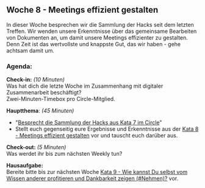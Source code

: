 ## Woche 8 - Meetings effizient gestalten

In dieser Woche besprechen wir die Sammlung der Hacks seit dem letzten Treffen. Wir wenden unsere Erkenntnisse über das gemeinsame Bearbeiten von Dokumenten an, um damit unsere Meetings effizienter zu gestalten. Denn Zeit ist das wertvollste und knappste Gut, das wir haben - gehe achtsam damit um.

### Agenda:

**Check-in:** *(10 Minuten)*  
Was hat dich die letzte Woche im Zusammenhang mit digitaler
Zusammenarbeit beschäftigt?  
Zwei-Minuten-Timebox pro Circle-Mitglied.


**Hauptthema**: *(45 Minuten)*  

-   "[Besprecht die Sammlung der Hacks aus Kata 7 im
    Circle](5-7-Kata-7.md)"
-   Stellt euch gegenseitig eure Ergebnisse und Erkenntnisse aus der
    [Kata 8 - Meetings effizient
    gestalten](5-8-Kata-8.md) vor und tauscht
    euch darüber aus.

**Check-out:** *(5 Minuten)*  
Was werdet ihr bis zum nächsten Weekly tun?

**Hausaufgabe:**  
Bereite bitte bis zur nächsten Woche [Kata 9 - Wie kannst Du selbst
vom Wissen anderer profitieren und Dankbarkeit zeigen
(#Nehmen)?](5-9-Kata-9.md) vor.